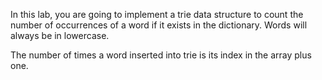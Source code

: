 In this lab, you are going to implement a trie data structure to count the number of occurrences of a word if it exists in the dictionary. Words will always be in lowercase.

The number of times a word inserted into trie is its index in the array plus one.
